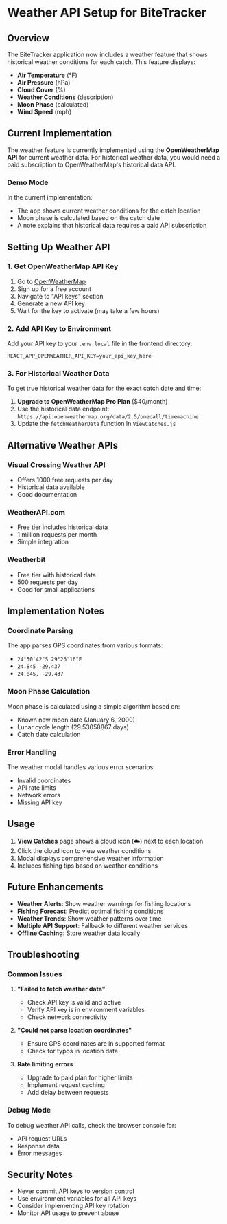 # Weather API Setup for BiteTracker

## Overview

The BiteTracker application now includes a weather feature that shows historical weather conditions for each catch. This feature displays:

- **Air Temperature** (°F)
- **Air Pressure** (hPa)
- **Cloud Cover** (%)
- **Weather Conditions** (description)
- **Moon Phase** (calculated)
- **Wind Speed** (mph)

## Current Implementation

The weather feature is currently implemented using the **OpenWeatherMap API** for current weather data. For historical weather data, you would need a paid subscription to OpenWeatherMap's historical data API.

### Demo Mode

In the current implementation:
- The app shows current weather conditions for the catch location
- Moon phase is calculated based on the catch date
- A note explains that historical data requires a paid API subscription

## Setting Up Weather API

### 1. Get OpenWeatherMap API Key

1. Go to [OpenWeatherMap](https://openweathermap.org/)
2. Sign up for a free account
3. Navigate to "API keys" section
4. Generate a new API key
5. Wait for the key to activate (may take a few hours)

### 2. Add API Key to Environment

Add your API key to your `.env.local` file in the frontend directory:

```env
REACT_APP_OPENWEATHER_API_KEY=your_api_key_here
```

### 3. For Historical Weather Data

To get true historical weather data for the exact catch date and time:

1. **Upgrade to OpenWeatherMap Pro Plan** ($40/month)
2. Use the historical data endpoint: `https://api.openweathermap.org/data/2.5/onecall/timemachine`
3. Update the `fetchWeatherData` function in `ViewCatches.js`

## Alternative Weather APIs

### Visual Crossing Weather API
- Offers 1000 free requests per day
- Historical data available
- Good documentation

### WeatherAPI.com
- Free tier includes historical data
- 1 million requests per month
- Simple integration

### Weatherbit
- Free tier with historical data
- 500 requests per day
- Good for small applications

## Implementation Notes

### Coordinate Parsing
The app parses GPS coordinates from various formats:
- `24°50'42"S 29°26'16"E`
- `24.845 -29.437`
- `24.845, -29.437`

### Moon Phase Calculation
Moon phase is calculated using a simple algorithm based on:
- Known new moon date (January 6, 2000)
- Lunar cycle length (29.53058867 days)
- Catch date calculation

### Error Handling
The weather modal handles various error scenarios:
- Invalid coordinates
- API rate limits
- Network errors
- Missing API key

## Usage

1. **View Catches** page shows a cloud icon (☁️) next to each location
2. Click the cloud icon to view weather conditions
3. Modal displays comprehensive weather information
4. Includes fishing tips based on weather conditions

## Future Enhancements

- **Weather Alerts**: Show weather warnings for fishing locations
- **Fishing Forecast**: Predict optimal fishing conditions
- **Weather Trends**: Show weather patterns over time
- **Multiple API Support**: Fallback to different weather services
- **Offline Caching**: Store weather data locally

## Troubleshooting

### Common Issues

1. **"Failed to fetch weather data"**
   - Check API key is valid and active
   - Verify API key is in environment variables
   - Check network connectivity

2. **"Could not parse location coordinates"**
   - Ensure GPS coordinates are in supported format
   - Check for typos in location data

3. **Rate limiting errors**
   - Upgrade to paid plan for higher limits
   - Implement request caching
   - Add delay between requests

### Debug Mode

To debug weather API calls, check the browser console for:
- API request URLs
- Response data
- Error messages

## Security Notes

- Never commit API keys to version control
- Use environment variables for all API keys
- Consider implementing API key rotation
- Monitor API usage to prevent abuse
